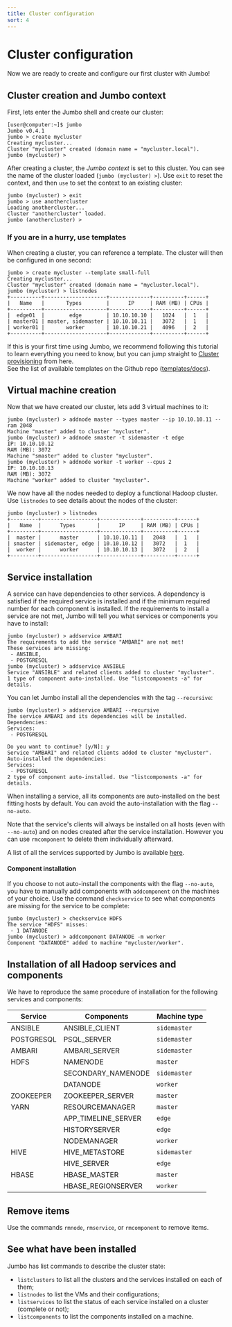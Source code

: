 ```yaml
---
title: Cluster configuration
sort: 4
---
```


# Cluster configuration

Now we are ready to create and configure our first cluster with Jumbo!

## Cluster creation and Jumbo context

First, lets enter the Jumbo shell and create our cluster:

```markdown{1,3}
[user@computer:~]$ jumbo
Jumbo v0.4.1
jumbo > create mycluster
Creating mycluster...
Cluster "mycluster" created (domain name = "mycluster.local").
jumbo (mycluster) >
```

After creating a cluster, the *Jumbo context* is set to this cluster. You can see the name of the cluster loaded (`jumbo (mycluster) >`). Use `exit` to reset the context, and then `use` to set the context to an existing cluster:

```markdown{1-2}
jumbo (mycluster) > exit
jumbo > use anothercluster
Loading anothercluster...
Cluster "anothercluster" loaded.
jumbo (anothercluster) > 
```

### If you are in a hurry, use templates

When creating a cluster, you can reference a template. The cluster will then be configured in one second:

```markdown{1,4}
jumbo > create mycluster --template small-full
Creating mycluster...
Cluster "mycluster" created (domain name = "mycluster.local").
jumbo (mycluster) > listnodes
+----------+--------------------+-------------+----------+------+
|   Name   |       Types        |      IP     | RAM (MB) | CPUs |
+----------+--------------------+-------------+----------+------+
|  edge01  |        edge        | 10.10.10.10 |   1024   |  1   |
| master01 | master, sidemaster | 10.10.10.11 |   3072   |  1   |
| worker01 |       worker       | 10.10.10.21 |   4096   |  2   |
+----------+--------------------+-------------+----------+------+
```

If this is your first time using Jumbo, we recommend following this tutorial to learn everything you need to know, but you can jump straight to [Cluster provisioning](/docs/getting-started/provisioning) from here.  
See the list of available templates on the Github repo ([templates/docs](https://github.com/adaltas/jumbo/tree/master/jumbo/core/config/templates/docs)).

## Virtual machine creation

Now that we have created our cluster, lets add 3 virtual machines to it:

<hint-box
    type='warning'
    text='Adjust the RAM of VMs to your local machine!'
    ></hint-box>

```markdown{1,3,7}
jumbo (mycluster) > addnode master --types master --ip 10.10.10.11 --ram 2048
Machine "master" added to cluster "mycluster".
jumbo (mycluster) > addnode smaster -t sidemaster -t edge
IP: 10.10.10.12
RAM (MB): 3072
Machine "smaster" added to cluster "mycluster".
jumbo (mycluster) > addnode worker -t worker --cpus 2
IP: 10.10.10.13
RAM (MB): 3072
Machine "worker" added to cluster "mycluster".
```

We now have all the nodes needed to deploy a functional Hadoop cluster. Use `listnodes` to see details about the nodes of the cluster:

```markdown{1}
jumbo (mycluster) > listnodes
+---------+------------------+-------------+----------+------+
|   Name  |      Types       |      IP     | RAM (MB) | CPUs |
+---------+------------------+-------------+----------+------+
|  master |      master      | 10.10.10.11 |   2048   |  1   |
| smaster | sidemaster, edge | 10.10.10.12 |   3072   |  1   |
|  worker |      worker      | 10.10.10.13 |   3072   |  2   |
+---------+------------------+-------------+----------+------+
```

## Service installation

A service can have dependencies to other services. A dependency is satisfied if the required service is installed and if the minimum required number for each component is installed. If the requirements to install a service are not met, Jumbo will tell you what services or components you have to install:

```markdown{1,6}
jumbo (mycluster) > addservice AMBARI
The requirements to add the service "AMBARI" are not met!
These services are missing:
 - ANSIBLE,
 - POSTGRESQL
jumbo (mycluster) > addservice ANSIBLE
Service "ANSIBLE" and related clients added to cluster "mycluster".
1 type of component auto-installed. Use "listcomponents -a" for details.
```

You can let Jumbo install all the dependencies with the tag `--recursive`:

```markdown{1}
jumbo (mycluster) > addservice AMBARI --recursive
The service AMBARI and its dependencies will be installed. Dependencies:
Services:
 - POSTGRESQL

Do you want to continue? [y/N]: y
Service "AMBARI" and related clients added to cluster "mycluster".
Auto-installed the dependencies:
Services:
 - POSTGRESQL
2 type of component auto-installed. Use "listcomponents -a" for details.
```

When installing a service, all its components are auto-installed on the best fitting hosts by default. You can avoid the auto-installation with the flag `--no-auto`.

Note that the service's clients will always be installed on all hosts (even with `--no-auto`) and on nodes created after the service installation. However you can use `rmcomponent` to delete them individually afterward.

A list of all the services supported by Jumbo is available [here](/docs/supported).

<hint-box
    type='info'
    text='**High Availability support**  
    Some services support High Availability.  
    To install a service in HA, use the tag `--ha` with the command `addservice`.'
    ></hint-box>

#### Component installation

If you choose to not auto-install the components with the flag `--no-auto`, you have to manually add components with `addcomponent` on the machines of your choice. Use the command `checkservice` to see what components are missing for the service to be complete:

```markdown{1,4}
jumbo (mycluster) > checkservice HDFS
The service "HDFS" misses:
 - 1 DATANODE
jumbo (mycluster) > addcomponent DATANODE -m worker
Component "DATANODE" added to machine "mycluster/worker".
```


## Installation of all Hadoop services and components

We have to reproduce the same procedure of installation for the following services and components:

| Service    | Components          | Machine type |
| ---------- | ------------------- | ------------ |
| ANSIBLE    | ANSIBLE_CLIENT      | `sidemaster` |
| POSTGRESQL | PSQL_SERVER         | `sidemaster` |
| AMBARI     | AMBARI_SERVER       | `sidemaster` |
| HDFS       | NAMENODE            | `master`     |
|            | SECONDARY_NAMENODE  | `sidemaster` |
|            | DATANODE            | `worker`     |
| ZOOKEEPER  | ZOOKEEPER_SERVER    | `master`     |
| YARN       | RESOURCEMANAGER     | `master`     |
|            | APP_TIMELINE_SERVER | `edge`       |
|            | HISTORYSERVER       | `edge`       |
|            | NODEMANAGER         | `worker`     |
| HIVE       | HIVE_METASTORE      | `sidemaster` |
|            | HIVE_SERVER         | `edge`       |
| HBASE      | HBASE_MASTER        | `master`     |
|            | HBASE_REGIONSERVER  | `worker`     |

## Remove items

Use the commands `rmnode`, `rmservice`, or `rmcomponent` to remove items.

## See what have been installed

Jumbo has list commands to describe the cluster state:
- `listclusters` to list all the clusters and the services installed on each of them;
- `listnodes` to list the VMs and their configurations;
- `listservices` to list the status of each service installed on a cluster (complete or not);
- `listcomponents` to list the components installed on a machine.